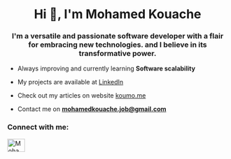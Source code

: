 
<h1 align="center">Hi 👋, I'm Mohamed Kouache</h1>
<h3 align="center">I'm a versatile and passionate software developer with a flair for embracing new technologies. and I believe in its transformative power.</h3>



- Always improving and currently learning **Software scalability**

- My projects are available at [LinkedIn](https://www.linkedin.com/in/mohamed-kouache-2378a022b/details/projects/)

- Check out my articles on website [koumo.me](https://www.koumo.me/)

- Contact me on **mohamedkouache.job@gmail.com**



<h3 align="left">Connect with me:</h3>
<p align="left">
<a href="https://www.linkedin.com/in/mohamed-kouache-2378a022b/" target="blank"><img align="center" src="https://raw.githubusercontent.com/rahuldkjain/github-profile-readme-generator/master/src/images/icons/Social/linked-in-alt.svg" alt="Mohamed Kouache" height="30" width="40" /></a>
</p>
